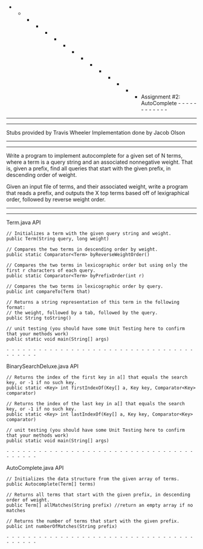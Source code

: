 - - - - - - - - - - - - - - - Assignment #2: AutoComplete - - - - - - - - - - - -
- - - - - - - - - - - - - - - - - - - - - - - - - - - - - - - - - - - - - - - - -
- - - - - - - - - - - - - - - - - - - - - - - - - - - - - - - - - - - - - - - - -
Stubs provided by Travis Wheeler
Implementation done by Jacob Olson
- - - - - - - - - - - - - - - - - - - - - - - - - - - - - - - - - - - - - - - - -
- - - - - - - - - - - - - - - - - - - - - - - - - - - - - - - - - - - - - - - - -
Write a program to implement autocomplete for a given set of N terms, 
where a term is a query string and an associated nonnegative weight. 
That is, given a prefix, find all queries that start with the given prefix, 
in descending order of weight.

Given an input file of terms, and their associated weight, write a program that
reads a prefix, and outputs the X top terms based off of lexigraphical order,
followed by reverse weight order.

- - - - - - - - - - - - - - - - - - - - - - - - - - - - - - - - - - - - - - - - -
- - - - - - - - - - - - - - - - - - - - - - - - - - - - - - - - - - - - - - - - -


Term.java API

    // Initializes a term with the given query string and weight.
    public Term(String query, long weight)

    // Compares the two terms in descending order by weight.
    public static Comparator<Term> byReverseWeightOrder()

    // Compares the two terms in lexicographic order but using only the first r characters of each query.
    public static Comparator<Term> byPrefixOrder(int r)

    // Compares the two terms in lexicographic order by query.
    public int compareTo(Term that)

    // Returns a string representation of this term in the following format:
    // the weight, followed by a tab, followed by the query.
    public String toString()

    // unit testing (you should have some Unit Testing here to confirm that your methods work)
    public static void main(String[] args)

    - - - - - - - - - - - - - - - - - - - - - - - - - - - - - - - - - - - - - - - - -


BinarySearchDeluxe.java API

    // Returns the index of the first key in a[] that equals the search key, or -1 if no such key.
    public static <Key> int firstIndexOf(Key[] a, Key key, Comparator<Key> comparator)

    // Returns the index of the last key in a[] that equals the search key, or -1 if no such key.
    public static <Key> int lastIndexOf(Key[] a, Key key, Comparator<Key> comparator)

    // unit testing (you should have some Unit Testing here to confirm that your methods work)
    public static void main(String[] args)
    
    - - - - - - - - - - - - - - - - - - - - - - - - - - - - - - - - - - - - - - - - -

    
AutoComplete.java API

    // Initializes the data structure from the given array of terms.
    public Autocomplete(Term[] terms)

    // Returns all terms that start with the given prefix, in descending order of weight.
    public Term[] allMatches(String prefix) //return an empty array if no matches

    // Returns the number of terms that start with the given prefix.
    public int numberOfMatches(String prefix)
    
    - - - - - - - - - - - - - - - - - - - - - - - - - - - - - - - - - - - - - - - - -
